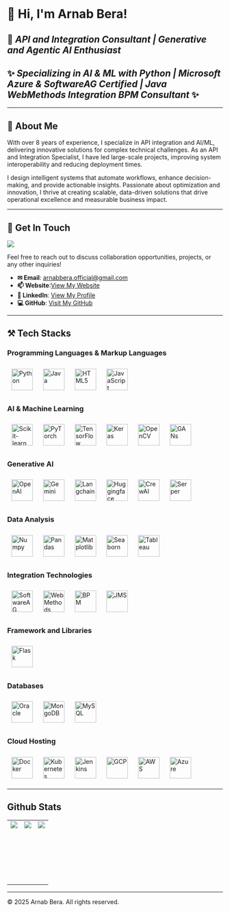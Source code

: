 # 👋 **Hi, I'm Arnab Bera!**
## 🎯 ***API and Integration Consultant | Generative and Agentic AI Enthusiast***
## ✨ ***Specializing in AI & ML with Python | Microsoft Azure & SoftwareAG Certified | Java WebMethods Integration BPM Consultant*** ✨


---


## 🚀 About Me

With over 8 years of experience, I specialize in API integration and AI/ML, delivering innovative solutions for complex technical challenges. As an API and Integration Specialist, I have led large-scale projects, improving system interoperability and reducing deployment times.

I design intelligent systems that automate workflows, enhance decision-making, and provide actionable insights. Passionate about optimization and innovation, I thrive at creating scalable, data-driven solutions that drive operational excellence and measurable business impact.


---


## 📢 Get In Touch

![](https://komarev.com/ghpvc/?username=arnabberawork&color=red)

Feel free to reach out to discuss collaboration opportunities, projects, or any other inquiries!

- **✉ Email**: [arnabbera.official@gmail.com](mailto:arnabbera.official@gmail.com)  
- **📫 Website**:[View My Website](https://arnabberawork.github.io/portfolio/)
- **👤 LinkedIn**: [View My Profile](https://www.linkedin.com/in/arnabberawork)  
- **💻 GitHub**: [Visit My GitHub](https://github.com/arnabberawork)

---


## ⚒️ Tech Stacks

### Programming Languages & Markup Languages
<div align="left">
<a href="https://www.python.org/" target="_blank"><img style="margin: 10px" src="https://profilinator.rishav.dev/skills-assets/python-original.svg" alt="Python" height="50" /></a>
<a href="https://www.java.com/" target="_blank"><img style="margin: 10px" src="https://profilinator.rishav.dev/skills-assets/java-original-wordmark.svg" alt="Java" height="50" /></a>
<a href="https://en.wikipedia.org/wiki/HTML5" target="_blank"><img style="margin: 10px" src="https://profilinator.rishav.dev/skills-assets/html5-original-wordmark.svg" alt="HTML5" height="50" /></a>
<a href="https://www.javascript.com/" target="_blank"><img style="margin: 10px" src="https://profilinator.rishav.dev/skills-assets/javascript-original.svg" alt="JavaScript" height="50" /></a>
</div>

### AI & Machine Learning
<div align="left">
<a href="https://scikit-learn.org/" target="_blank"><img style="margin: 10px" src="https://profilinator.rishav.dev/skills-assets/scikit-learn-logo.svg" alt="Scikit-learn" height="50" /></a>
<a href="https://pytorch.org/" target="_blank"><img style="margin: 10px" src="https://profilinator.rishav.dev/skills-assets/pytorch-icon.svg" alt="PyTorch" height="50" /></a>
<a href="https://www.tensorflow.org/" target="_blank"><img style="margin: 10px" src="https://profilinator.rishav.dev/skills-assets/tensorflow-icon.svg" alt="TensorFlow" height="50" /></a>
<a href="https://keras.io/" target="_blank"><img style="margin: 10px" src="https://profilinator.rishav.dev/skills-assets/keras.png" alt="Keras" height="50" /></a>
<a href="https://opencv.org/" target="_blank"><img style="margin: 10px" src="https://profilinator.rishav.dev/skills-assets/opencv-icon.svg" alt="OpenCV" height="50" /></a>
<a href="https://en.wikipedia.org/wiki/Generative_adversarial_network" target="_blank"><img style="margin: 10px" src="https://upload.wikimedia.org/wikipedia/commons/thumb/2/29/Generative_adversarial_network_diagram.svg/1200px-Generative_adversarial_network_diagram.svg.png" alt="GANs" height="50" /></a>
</div>

### Generative AI
<div align="left">
<a href="https://openai.com/" target="_blank"><img style="margin: 10px" src="https://upload.wikimedia.org/wikipedia/commons/4/4d/OpenAI_Logo.svg" alt="OpenAI" height="50" /></a>
<a href="https://deepmind.google/technologies/gemini" target="_blank"><img style="margin: 10px" src="https://deepmind.com/images/deepmind_logo_dark.svg" alt="Gemini" height="50" /></a>
<a href="https://www.langchain.com/" target="_blank"><img style="margin: 10px" src="https://www.langchain.com/en/latest/_static/langchain-logo.svg" alt="Langchain" height="50" /></a>
<a href="https://huggingface.co/" target="_blank"><img style="margin: 10px" src="https://huggingface.co/front/assets/huggingface_logo-noborder.svg" alt="Huggingface" height="50" /></a>
<a href="https://crewai.com/" target="_blank"><img style="margin: 10px" src="https://crewai.com/images/crewai-logo.svg" alt="CrewAI" height="50" /></a>
<a href="https://serper.dev/" target="_blank"><img style="margin: 10px" src="https://serper.dev/images/serper-logo.svg" alt="Serper" height="50" /></a>
</div>

### Data Analysis
<div align="left">
<a href="https://numpy.org/" target="_blank"><img style="margin: 10px" src="https://numpy.org/images/logo.svg" alt="Numpy" height="50" /></a>
<a href="https://pandas.pydata.org/" target="_blank"><img style="margin: 10px" src="https://pandas.pydata.org/static/img/pandas.svg" alt="Pandas" height="50" /></a>
<a href="https://matplotlib.org/" target="_blank"><img style="margin: 10px" src="https://matplotlib.org/_static/images/logo2.svg" alt="Matplotlib" height="50" /></a>
<a href="https://seaborn.pydata.org/" target="_blank"><img style="margin: 10px" src="https://seaborn.pydata.org/_static/logo-wide-lightbg.svg" alt="Seaborn" height="50" /></a>
<a href="https://www.tableau.com/" target="_blank"><img style="margin: 10px" src="https://www.tableau.com/sites/default/files/pages/tableau_logo_stacked_rgb_principal_standard.svg" alt="Tableau" height="50" /></a>
</div>

### Integration Technologies
<div align="left">
<a href="https://www.softwareag.com/" target="_blank"><img style="margin: 10px" src="https://www.softwareag.com/etc/clientlibs/foundation/clientlibs/resources/images/logo.svg" alt="SoftwareAG" height="50" /></a>
<a href="https://www.softwareag.com/us/products/webmethods.html" target="_blank"><img style="margin: 10px" src="https://www.softwareag.com/etc/clientlibs/foundation/clientlibs/resources/images/webmethods-logo.svg" alt="WebMethods" height="50" /></a>
<a href="https://www.camunda.com/bpmn/" target="_blank"><img style="margin: 10px" src="https://camunda.com/wp-content/uploads/2020/07/bpmn-logo.svg" alt="BPM" height="50" /></a>
<a href="https://www.ibm.com/topics/jms" target="_blank"><img style="margin: 10px" src="https://www.ibm.com/brand/experience-guides/design/bx--brand-expression/bx--logos-and-icons/bx--ibm-logo.svg" alt="JMS" height="50" /></a>
</div>

### Framework and Libraries
<div align="left">
<a href="https://flask.palletsprojects.com/" target="_blank"><img style="margin: 10px" src="https://flask.palletsprojects.com/en/2.0.x/_images/flask-logo.svg" alt="Flask" height="50" /></a>
</div>

### Databases
<div align="left">
<a href="https://www.oracle.com/database/" target="_blank"><img style="margin: 10px" src="https://www.oracle.com/a/ocom/img/oracle-logo.svg" alt="Oracle" height="50" /></a>
<a href="https://www.mongodb.com/" target="_blank"><img style="margin: 10px" src="https://webimages.mongodb.com/_com_assets/cms/kuyjf3vea2hg34taa-horizontal_default_slate_blue.svg?auto=format%252Ccompress" alt="MongoDB" height="50" /></a>
<a href="https://www.mysql.com/" target="_blank"><img style="margin: 10px" src="https://www.mysql.com/common/logos/logo-mysql-170x115.png" alt="MySQL" height="50" /></a>

### Cloud Hosting

<a href="https://www.docker.com/" target="_blank"><img style="margin: 10px" src="https://www.docker.com/wp-content/uploads/2022/03/vertical-logo-monochromatic.png" alt="Docker" height="50" /></a>
<a href="https://kubernetes.io/" target="_blank"><img style="margin: 10px" src="https://kubernetes.io/images/favicon.svg" alt="Kubernetes" height="50" /></a>
<a href="https://www.jenkins.io/" target="_blank"><img style="margin: 10px" src="https://www.jenkins.io/images/logos/jenkins/jenkins.svg" alt="Jenkins" height="50" /></a>
<a href="https://cloud.google.com/" target="_blank"><img style="margin: 10px" src="https://cloud.google.com/images/social-icon-google-cloud-1200-630.png" alt="GCP" height="50" /></a>
<a href="https://aws.amazon.com/" target="_blank"><img style="margin: 10px" src="https://a0.awsstatic.com/libra-css/images/logos/aws_logo_smile_1200x630.png" alt="AWS" height="50" /></a>
<a href="https://azure.microsoft.com/en-in/" target="_blank"><img style="margin: 10px" src="https://azurecomcdn.azureedge.net/cvt-1d96462c8c3f1b5e3c9b992ceb1793d5a45a9b0ff5e46b7790d8fb02bf0f9871/images/page/frontpage/index/hero/azure-logo.svg" alt="Azure" height="50" /></a>
</div>

</td><td valign="top" width="33%">


<!--
![C](https://img.shields.io/badge/c-%2300599C.svg?style=for-the-badge&logo=c&logoColor=white)
![C++](https://img.shields.io/badge/c++-%2300599C.svg?style=for-the-badge&logo=c%2B%2B&logoColor=white)
![C#](https://img.shields.io/badge/c%23-%23239120.svg?style=for-the-badge&logo=c-sharp&logoColor=white)
![Dart](https://img.shields.io/badge/dart-%230175C2.svg?style=for-the-badge&logo=dart&logoColor=white)
![HTML5](https://img.shields.io/badge/html5-%23E34F26.svg?style=for-the-badge&logo=html5&logoColor=white)
![Java](https://img.shields.io/badge/java-%23ED8B00.svg?style=for-the-badge&logo=java&logoColor=white)
![JavaScript](https://img.shields.io/badge/javascript-%23323330.svg?style=for-the-badge&logo=javascript&logoColor=%23F7DF1E)
![Python](https://img.shields.io/badge/python-3670A0?style=for-the-badge&logo=python&logoColor=ffdd54)
![TypeScript](https://img.shields.io/badge/typescript-%23007ACC.svg?style=for-the-badge&logo=typescript&logoColor=white)
![CSS3](https://img.shields.io/badge/css3-%231572B6.svg?style=for-the-badge&logo=css3&logoColor=white)

### Frameworks & Libraries
![Flutter](https://img.shields.io/badge/Flutter-%2302569B.svg?style=for-the-badge&logo=Flutter&logoColor=white)
![Bootstrap](https://img.shields.io/badge/bootstrap-%23563D7C.svg?style=for-the-badge&logo=bootstrap&logoColor=white)
![Express.js](https://img.shields.io/badge/express.js-%23404d59.svg?style=for-the-badge&logo=express&logoColor=%2361DAFB)
![Django](https://img.shields.io/badge/django-%23092E20.svg?style=for-the-badge&logo=django&logoColor=white)
![jQuery](https://img.shields.io/badge/jquery-%230769AD.svg?style=for-the-badge&logo=jquery&logoColor=white)
![NPM](https://img.shields.io/badge/NPM-%23000000.svg?style=for-the-badge&logo=npm&logoColor=white)
![NodeJS](https://img.shields.io/badge/node.js-6DA55F?style=for-the-badge&logo=node.js&logoColor=white)
![WordPress](https://img.shields.io/badge/WordPress-%23117AC9.svg?style=for-the-badge&logo=WordPress&logoColor=white)

### Databases & Cloud Hosting

![Heroku](https://img.shields.io/badge/heroku-%23430098.svg?style=for-the-badge&logo=heroku&logoColor=white)
![Firebase](https://img.shields.io/badge/firebase-%23039BE5.svg?style=for-the-badge&logo=firebase)
![Google Cloud](https://img.shields.io/badge/GoogleCloud-%234285F4.svg?style=for-the-badge&logo=google-cloud&logoColor=white)
![Render](https://img.shields.io/badge/Render-%46E3B7.svg?style=for-the-badge&logo=render&logoColor=white)
![MongoDB](https://img.shields.io/badge/MongoDB-%234ea94b.svg?style=for-the-badge&logo=mongodb&logoColor=white)
![MySQL](https://img.shields.io/badge/mysql-%2300f.svg?style=for-the-badge&logo=mysql&logoColor=white)
![SQLite](https://img.shields.io/badge/sqlite-%2307405e.svg?style=for-the-badge&logo=sqlite&logoColor=white)

### Softwares & tools
![Adobe](https://img.shields.io/badge/adobe-%23FF0000.svg?style=for-the-badge&logo=adobe&logoColor=white)
![Figma](https://img.shields.io/badge/figma-%23F24E1E.svg?style=for-the-badge&logo=figma&logoColor=white)
![Git](https://img.shields.io/badge/git-%23F05033.svg?style=for-the-badge&logo=git&logoColor=white)
![Android Studio](https://img.shields.io/badge/Android%20Studio-3DDC84.svg?style=for-the-badge&logo=android-studio&logoColor=white)
![Android](https://img.shields.io/badge/Android-3DDC84?style=for-the-badge&logo=android&logoColor=white)
![IntelliJ IDEA](https://img.shields.io/badge/IntelliJIDEA-000000.svg?style=for-the-badge&logo=intellij-idea&logoColor=white)
![Jupyter Notebook](https://img.shields.io/badge/jupyter-%23FA0F00.svg?style=for-the-badge&logo=jupyter&logoColor=white)
![Notepad++](https://img.shields.io/badge/Notepad++-90E59A.svg?style=for-the-badge&logo=notepad%2b%2b&logoColor=black)
![PyCharm](https://img.shields.io/badge/pycharm-143?style=for-the-badge&logo=pycharm&logoColor=black&color=black&labelColor=green)
![Sublime Text](https://img.shields.io/badge/sublime_text-%23575757.svg?style=for-the-badge&logo=sublime-text&logoColor=important)
![Visual Studio Code](https://img.shields.io/badge/Visual%20Studio%20Code-0078d7.svg?style=for-the-badge&logo=visual-studio-code&logoColor=white)
![Visual Studio](https://img.shields.io/badge/Visual%20Studio-5C2D91.svg?style=for-the-badge&logo=visual-studio&logoColor=white)
![Brave](https://img.shields.io/badge/Brave-FB542B?style=for-the-badge&logo=Brave&logoColor=white)
![Edge](https://img.shields.io/badge/Edge-0078D7?style=for-the-badge&logo=Microsoft-edge&logoColor=white)
![Google Chrome](https://img.shields.io/badge/Google%20Chrome-4285F4?style=for-the-badge&logo=GoogleChrome&logoColor=white)
![Postman](https://img.shields.io/badge/Postman-FF6C37?style=for-the-badge&logo=postman&logoColor=white)
-->
---

## Github Stats 

<table><tr><td valign="top" height="50%">
  
<div align="left"><img src="https://github-readme-stats.vercel.app/api?username=arnabberawork&show_icons=true&count_private=true&hide_border=true" align="center" /></div>  

</td><td valign="top" height="150px">
<div align="left"><img src="https://streak-stats.demolab.com/?user=arnabberawork" align="center" /></div> 
  
</td><td valign="top" height="150px">
<div align="left"><img src="https://github-readme-stats.vercel.app/api/top-langs/?username=arnabberawork&hide_border=true&layout=compact" align="center" /></div> 

</td></tr></table>  

---


&copy; 2025 Arnab Bera. All rights reserved.
